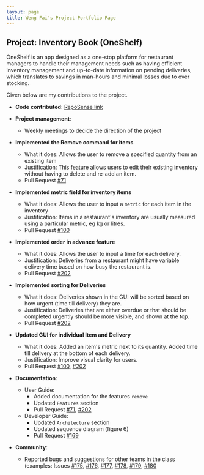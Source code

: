 ```yaml
---
layout: page
title: Weng Fai's Project Portfolio Page
---
```


## Project: Inventory Book (OneShelf)

OneShelf is an app designed as a one-stop platform for restaurant managers to handle their management needs such as having efficient inventory management 
and up-to-date information on pending deliveries, which translates to savings in man-hours and minimal losses due to over stocking.

Given below are my contributions to the project.

* **Code contributed**: [RepoSense link](https://nus-cs2103-ay2021s1.github.io/tp-dashboard/#breakdown=true&search=t12&sort=groupTitle&sortWithin=title&since=2020-08-14&timeframe=commit&mergegroup=&groupSelect=groupByRepos&checkedFileTypes=docs~functional-code~test-code~other&tabOpen=true&tabType=authorship&zFR=false&tabAuthor=wengfaing&tabRepo=AY2021S1-CS2103T-T12-1%2Ftp%5Bmaster%5D&authorshipIsMergeGroup=false&authorshipFileTypes=)

* **Project management**:
  * Weekly meetings to decide the direction of the project

* **Implemented the Remove command for items**
  * What it does: Allows the user to remove a specified quantity from an existing item
  * Justification: This feature allows users to edit their existing inventory without having to delete and re-add an item.
  * Pull Request [#71](https://github.com/AY2021S1-CS2103T-T12-1/tp/pull/71)
  
* **Implemented metric field for inventory items**
  * What it does: Allows the user to input a `metric` for each item in the inventory
  * Justification: Items in a restaurant's inventory are usually measured using a particular metric, eg kg or litres.
  * Pull Request [#100](https://github.com/AY2021S1-CS2103T-T12-1/tp/pull/100)
  
* **Implemented order in advance feature**
  * What it does: Allows the user to input a time for each delivery.
  * Justification: Deliveries from a restaurant might have variable delivery time based on how busy the restaurant is.
  * Pull Request [#202](https://github.com/AY2021S1-CS2103T-T12-1/tp/pull/202) 
  
* **Implemented sorting for Deliveries**
  * What it does: Deliveries shown in the GUI will be sorted based on how urgent (time till delivery) they are.
  * Justification: Deliveries that are either overdue or that should be completed urgently should be more visible, and shown at the top.
  * Pull Request [#202](https://github.com/AY2021S1-CS2103T-T12-1/tp/pull/202) 
  
* **Updated GUI for individual Item and Delivery**
  * What it does: Added an item's metric next to its quantity. Added time till delivery at the bottom of each delivery.
  * Justification: Improve visual clarity for users.
  * Pull Request [#100](https://github.com/AY2021S1-CS2103T-T12-1/tp/pull/100), [#202](https://github.com/AY2021S1-CS2103T-T12-1/tp/pull/202)
  
* **Documentation**:
  * User Guide:
    * Added documentation for the features `remove`
    * Updated `Features` section
    * Pull Request [#71](https://github.com/AY2021S1-CS2103T-T12-1/tp/pull/71), [#202](https://github.com/AY2021S1-CS2103T-T12-1/tp/pull/202) 
  * Developer Guide:
    * Updated `Architecture` section
    * Updated sequence diagram (figure 6)
    * Pull Request [#169](https://github.com/AY2021S1-CS2103T-T12-1/tp/pull/169)

* **Community**:
  * Reported bugs and suggestions for other teams in the class (examples:
      Issues [#175](https://github.com/AY2021S1-CS2103T-T13-3/tp/issues/175),
      [#176](https://github.com/AY2021S1-CS2103T-T13-3/tp/issues/176),
      [#177](https://github.com/AY2021S1-CS2103T-T13-3/tp/issues/177),
      [#178](https://github.com/AY2021S1-CS2103T-T13-3/tp/issues/178),
      [#179](https://github.com/AY2021S1-CS2103T-T13-3/tp/issues/179),
      [#180](https://github.com/AY2021S1-CS2103T-T13-3/tp/issues/180)

